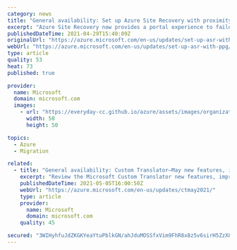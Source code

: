 ```yaml
---
category: news
title: "General availability: Set up Azure Site Recovery with proximity placement groups across hybrid and cloud disaster recovery scenarios"
excerpt: "Azure Site Recovery now provides a portal experience to failover VMs or physical servers inside a proximity placement group in the target Azure region."
publishedDateTime: 2021-04-29T15:40:09Z
originalUrl: "https://azure.microsoft.com/en-us/updates/set-up-asr-with-ppg/"
webUrl: "https://azure.microsoft.com/en-us/updates/set-up-asr-with-ppg/"
type: article
quality: 53
heat: 73
published: true

provider:
  name: Microsoft
  domain: microsoft.com
  images:
    - url: "https://everyday-cc.github.io/azure/assets/images/organizations/microsoft.com-50x50.jpg"
      width: 50
      height: 50

topics:
  - Azure
  - Migration

related:
  - title: "General availability: Custom Translator—May new features, improvements and bug fixes"
    excerpt: "Review the Microsoft Custom Translator new features, improvements, bug fixes, and new/refreshed models for May 2021."
    publishedDateTime: 2021-05-05T16:00:50Z
    webUrl: "https://azure.microsoft.com/en-us/updates/ctmay2021/"
    type: article
    provider:
      name: Microsoft
      domain: microsoft.com
    quality: 45

secured: "3WIHyhfuJdZKGKYeaYtuPblkGN/ahJduMOSSfxVim9FhR8x8z5v6sirH5ZzX87Pp1t7jW1/fKNK27+oekJGj68Ir5JFsLlh2eGPZXW4sKVVGh1wGRz347OWKj716Rea5klaYJRgSSGtfiwZmA5z6HtkmYSXXvcG9AJ2Td5qYuigna5bt8zYDYnfk9/nydEryTFj0x7+Fxhjb+Tho6I9PVIBm397CPvE/x1QJBuc/c9I6nKkCHdhM173bzdUmil0hwptDtMCMsS5kmzBAr2J16COsTa/Fejg9YPAhhHSmwkzwWa7T7UL+oGVkWmMg4o+v8Wa45iM75GCLJTVBolVjzEa1BtYJYJ2tS5z7oOpUEYg=;fK1as9N84rDnOjX8WPPauw=="
---
```


